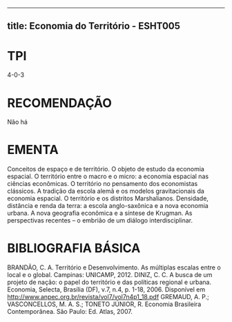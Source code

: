 
---
title: Economia do Território - ESHT005 
---

# TPI

4-0-3

# RECOMENDAÇÃO

Não há

# EMENTA

Conceitos de espaço e de território. O objeto de estudo da economia espacial. O território entre o macro e o micro: a economia espacial nas ciências econômicas. O território no pensamento dos economistas clássicos. A tradição da escola alemã e os modelos gravitacionais da economia espacial. O território e os distritos Marshalianos. Densidade, distância e renda da terra: a escola anglo-saxônica e a nova economia urbana. A nova geografia econômica e a síntese de Krugman. As perspectivas recentes – o embrião de um diálogo interdisciplinar.

# BIBLIOGRAFIA BÁSICA

BRANDÃO, C. A. Território e Desenvolvimento. As múltiplas escalas entre o local e o global. Campinas: UNICAMP, 2012.
DINIZ, C. C. A busca de um projeto de nação: o papel do território e das políticas regional e urbana. Economia, Selecta, Brasília (DF), v.7, n.4, p. 1-18, 2006. Disponível em <http://www.anpec.org.br/revista/vol7/vol7n4p1_18.pdf>
GREMAUD, A. P.; VASCONCELLOS, M. A. S.; TONETO JÚNIOR, R. Economia Brasileira Contemporânea. São Paulo: Ed. Atlas, 2007.
        